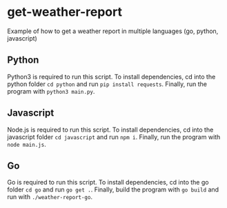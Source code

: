 # get-weather-report
Example of how to get a weather report in multiple languages (go, python, javascript)

## Python
Python3 is required to run this script. To install dependencies, cd into the python folder `cd python` and run `pip install requests`. Finally, run the program with `python3 main.py`.

## Javascript
Node.js is required to run this script. To install dependencies, cd into the javascript folder `cd javascript` and run `npm i`. Finally, run the program with `node main.js`.

## Go
Go is required to run this script. To install dependencies, cd into the go folder `cd go` and run `go get .`. Finally, build the program with `go build` and run with `./weather-report-go`.

